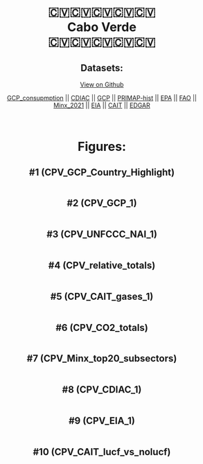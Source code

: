 
<center>
<h1 align="center">
🇨🇻🇨🇻🇨🇻🇨🇻🇨🇻
<br>
Cabo Verde
<br>
🇨🇻🇨🇻🇨🇻🇨🇻🇨🇻
</h1>
<h2>Datasets:</h2>
<p><a href="https://github.com/dquintani/GreenhouseData/tree/master/country_data/CPV_Cabo Verde/data">View on Github</a>
<br></p><p><a href="data/CPV_GCP_consupmption.csv">GCP_consupmption</a> || <a href="data/CPV_CDIAC.csv">CDIAC</a> || <a href="data/CPV_GCP.csv">GCP</a> || <a href="data/CPV_PRIMAP-hist.csv">PRIMAP-hist</a> || <a href="data/CPV_EPA.csv">EPA</a> || <a href="data/CPV_FAO.csv">FAO</a> || <a href="data/CPV_Minx_2021.csv">Minx_2021</a> || <a href="data/CPV_EIA.csv">EIA</a> || <a href="data/CPV_CAIT.csv">CAIT</a> || <a href="data/CPV_EDGAR.csv">EDGAR</a></p><p><br></p>
<h1>Figures:</h1><h2>#1 (CPV_GCP_Country_Highlight)</h2>
<p><img alt="" src="figures/CPV_GCP_Country_Highlight.png" /></p><h2>#2 (CPV_GCP_1)</h2>
<p><img alt="" src="figures/CPV_GCP_1.png" /></p><h2>#3 (CPV_UNFCCC_NAI_1)</h2>
<p><img alt="" src="figures/CPV_UNFCCC_NAI_1.png" /></p><h2>#4 (CPV_relative_totals)</h2>
<p><img alt="" src="figures/CPV_relative_totals.png" /></p><h2>#5 (CPV_CAIT_gases_1)</h2>
<p><img alt="" src="figures/CPV_CAIT_gases_1.png" /></p><h2>#6 (CPV_CO2_totals)</h2>
<p><img alt="" src="figures/CPV_CO2_totals.png" /></p><h2>#7 (CPV_Minx_top20_subsectors)</h2>
<p><img alt="" src="figures/CPV_Minx_top20_subsectors.png" /></p><h2>#8 (CPV_CDIAC_1)</h2>
<p><img alt="" src="figures/CPV_CDIAC_1.png" /></p><h2>#9 (CPV_EIA_1)</h2>
<p><img alt="" src="figures/CPV_EIA_1.png" /></p><h2>#10 (CPV_CAIT_lucf_vs_nolucf)</h2>
<p><img alt="" src="figures/CPV_CAIT_lucf_vs_nolucf.png" /></p>